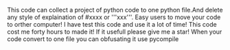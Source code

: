 This code can collect a project of python code to one python file.And delete any style of explaination of #xxxx or '''xxx'''.
Easy users to move your code to orther computer!
I have test this code and use it a lot of time!
This code cost me forty hours to made it! If it usefull please give me a star!
When your code convert to one file you can obfusating it use pycompile
